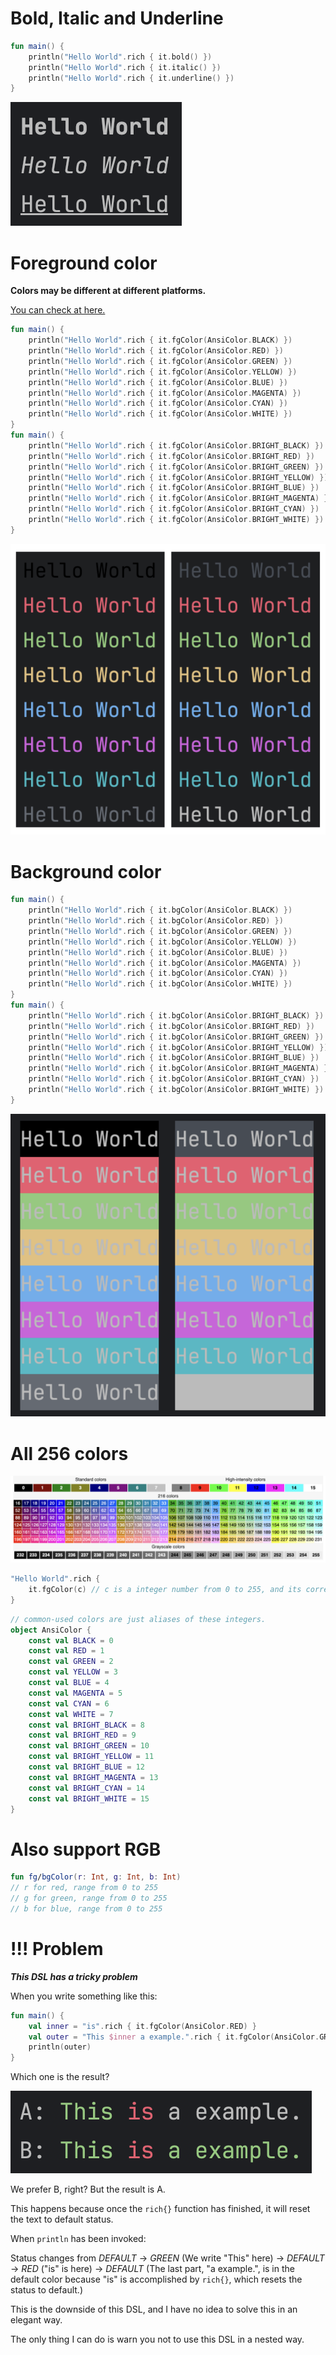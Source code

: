 
# Bold, Italic and Underline
```kotlin
fun main() {
    println("Hello World".rich { it.bold() })
    println("Hello World".rich { it.italic() })
    println("Hello World".rich { it.underline() })
}
```
![style](./pics/style.png)

# Foreground color

**Colors may be different at different platforms.**

[You can check at here.](https://en.wikipedia.org/wiki/ANSI_escape_code#3-bit_and_4-bit)

```kotlin
fun main() {
    println("Hello World".rich { it.fgColor(AnsiColor.BLACK) })
    println("Hello World".rich { it.fgColor(AnsiColor.RED) })
    println("Hello World".rich { it.fgColor(AnsiColor.GREEN) })
    println("Hello World".rich { it.fgColor(AnsiColor.YELLOW) })
    println("Hello World".rich { it.fgColor(AnsiColor.BLUE) })
    println("Hello World".rich { it.fgColor(AnsiColor.MAGENTA) })
    println("Hello World".rich { it.fgColor(AnsiColor.CYAN) })
    println("Hello World".rich { it.fgColor(AnsiColor.WHITE) })
}
fun main() {
    println("Hello World".rich { it.fgColor(AnsiColor.BRIGHT_BLACK) })
    println("Hello World".rich { it.fgColor(AnsiColor.BRIGHT_RED) })
    println("Hello World".rich { it.fgColor(AnsiColor.BRIGHT_GREEN) })
    println("Hello World".rich { it.fgColor(AnsiColor.BRIGHT_YELLOW) })
    println("Hello World".rich { it.fgColor(AnsiColor.BRIGHT_BLUE) })
    println("Hello World".rich { it.fgColor(AnsiColor.BRIGHT_MAGENTA) })
    println("Hello World".rich { it.fgColor(AnsiColor.BRIGHT_CYAN) })
    println("Hello World".rich { it.fgColor(AnsiColor.BRIGHT_WHITE) })
}

```
![foreground color](./pics/fg_color.png)
# Background color
```kotlin
fun main() {
    println("Hello World".rich { it.bgColor(AnsiColor.BLACK) })
    println("Hello World".rich { it.bgColor(AnsiColor.RED) })
    println("Hello World".rich { it.bgColor(AnsiColor.GREEN) })
    println("Hello World".rich { it.bgColor(AnsiColor.YELLOW) })
    println("Hello World".rich { it.bgColor(AnsiColor.BLUE) })
    println("Hello World".rich { it.bgColor(AnsiColor.MAGENTA) })
    println("Hello World".rich { it.bgColor(AnsiColor.CYAN) })
    println("Hello World".rich { it.bgColor(AnsiColor.WHITE) })
}
fun main() {
    println("Hello World".rich { it.bgColor(AnsiColor.BRIGHT_BLACK) })
    println("Hello World".rich { it.bgColor(AnsiColor.BRIGHT_RED) })
    println("Hello World".rich { it.bgColor(AnsiColor.BRIGHT_GREEN) })
    println("Hello World".rich { it.bgColor(AnsiColor.BRIGHT_YELLOW) })
    println("Hello World".rich { it.bgColor(AnsiColor.BRIGHT_BLUE) })
    println("Hello World".rich { it.bgColor(AnsiColor.BRIGHT_MAGENTA) })
    println("Hello World".rich { it.bgColor(AnsiColor.BRIGHT_CYAN) })
    println("Hello World".rich { it.bgColor(AnsiColor.BRIGHT_WHITE) })
}
```
![background color](./pics/bg_color.png)

# All 256 colors

![colors](./pics/256colors.png)

```kotlin
"Hello World".rich {
    it.fgColor(c) // c is a integer number from 0 to 255, and its corresponding color demonstrated above.
}
```

```kotlin
// common-used colors are just aliases of these integers.
object AnsiColor {
    const val BLACK = 0
    const val RED = 1
    const val GREEN = 2
    const val YELLOW = 3
    const val BLUE = 4
    const val MAGENTA = 5
    const val CYAN = 6
    const val WHITE = 7
    const val BRIGHT_BLACK = 8
    const val BRIGHT_RED = 9
    const val BRIGHT_GREEN = 10
    const val BRIGHT_YELLOW = 11
    const val BRIGHT_BLUE = 12
    const val BRIGHT_MAGENTA = 13
    const val BRIGHT_CYAN = 14
    const val BRIGHT_WHITE = 15
}
```
# Also support RGB

```kotlin
fun fg/bgColor(r: Int, g: Int, b: Int)
// r for red, range from 0 to 255
// g for green, range from 0 to 255
// b for blue, range from 0 to 255
```

# !!! Problem
***This DSL has a tricky problem***

When you write something like this:

```kotlin
fun main() {
    val inner = "is".rich { it.fgColor(AnsiColor.RED) }
    val outer = "This $inner a example.".rich { it.fgColor(AnsiColor.GREEN) }
    println(outer)
}
```

Which one is the result?

![problem](./pics/problem.png)

We prefer B, right? But the result is A. 

This happens because once the `rich{}` function has finished, it will reset the text to default status.

When `println` has been invoked:

Status changes from *DEFAULT* -> *GREEN* (We write "This" here) -> *DEFAULT* -> *RED* ("is" is here) -> *DEFAULT* (The last part, "a example.", is in the default color because "is" is accomplished by `rich{}`, which resets the status to default.)

This is the downside of this DSL, and I have no idea to solve this in an elegant way.

The only thing I can do is warn you not to use this DSL in a nested way.
